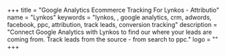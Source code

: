 +++
title = "Google Analytics Ecommerce Tracking For Lynkos - Attributio"
name = "Lynkos"
keywords = "lynkos, , google analytics, crm, adwords, facebook, ppc, attribution, track leads, conversion tracking"
description = "Connect Google Analytics with Lynkos to find our where your leads are coming from. Track leads from the source - from search to ppc."
logo = ""
+++
